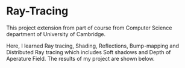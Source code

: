 # Ray-Tracing
This project extension from part of course from Computer Science department of University of Cambridge.

Here, I learned Ray tracing, Shading, Reflections, Bump-mapping and Distributed Ray tracing which includes Soft shadows and Depth of Aperature Field. The results of my project are shown below.
